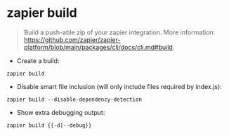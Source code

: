 # zapier build

> Build a push-able zip of your zapier integration.
> More information: <https://github.com/zapier/zapier-platform/blob/main/packages/cli/docs/cli.md#build>.

- Create a build:

`zapier build`

- Disable smart file inclusion (will only include files required by index.js):

`zapier build --disable-dependency-detection`

- Show extra debugging output:

`zapier build {{-d|--debug}}`
